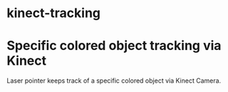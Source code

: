 # kinect-tracking
# Specific colored object tracking via Kinect

Laser pointer keeps track of a specific colored object via Kinect Camera.
